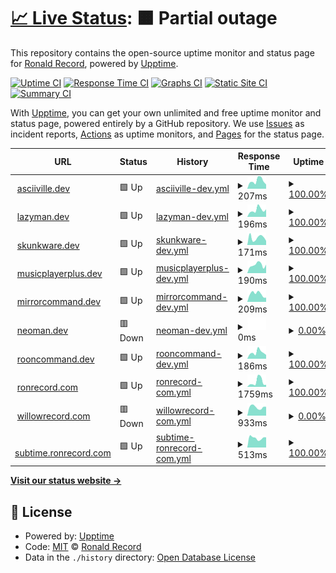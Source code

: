 # [📈 Live Status](https://doctorfree.github.io/upptime): <!--live status--> **🟧 Partial outage**

This repository contains the open-source uptime monitor and status page for [Ronald Record](http://ronrecord.com), powered by [Upptime](https://github.com/upptime/upptime).

[![Uptime CI](https://github.com/doctorfree/upptime/workflows/Uptime%20CI/badge.svg)](https://github.com/doctorfree/upptime/actions?query=workflow%3A%22Uptime+CI%22)
[![Response Time CI](https://github.com/doctorfree/upptime/workflows/Response%20Time%20CI/badge.svg)](https://github.com/doctorfree/upptime/actions?query=workflow%3A%22Response+Time+CI%22)
[![Graphs CI](https://github.com/doctorfree/upptime/workflows/Graphs%20CI/badge.svg)](https://github.com/doctorfree/upptime/actions?query=workflow%3A%22Graphs+CI%22)
[![Static Site CI](https://github.com/doctorfree/upptime/workflows/Static%20Site%20CI/badge.svg)](https://github.com/doctorfree/upptime/actions?query=workflow%3A%22Static+Site+CI%22)
[![Summary CI](https://github.com/doctorfree/upptime/workflows/Summary%20CI/badge.svg)](https://github.com/doctorfree/upptime/actions?query=workflow%3A%22Summary+CI%22)

With [Upptime](https://upptime.js.org), you can get your own unlimited and free uptime monitor and status page, powered entirely by a GitHub repository. We use [Issues](https://github.com/doctorfree/upptime/issues) as incident reports, [Actions](https://github.com/doctorfree/upptime/actions) as uptime monitors, and [Pages](https://doctorfree.github.io/upptime) for the status page.

<!--start: status pages-->
<!-- This summary is generated by Upptime (https://github.com/upptime/upptime) -->
<!-- Do not edit this manually, your changes will be overwritten -->
<!-- prettier-ignore -->
| URL | Status | History | Response Time | Uptime |
| --- | ------ | ------- | ------------- | ------ |
| <img alt="" src="https://icons.duckduckgo.com/ip3/asciiville.dev.ico" height="13"> [asciiville.dev](https://asciiville.dev) | 🟩 Up | [asciiville-dev.yml](https://github.com/doctorfree/upptime/commits/HEAD/history/asciiville-dev.yml) | <details><summary><img alt="Response time graph" src="./graphs/asciiville-dev/response-time-week.png" height="20"> 207ms</summary><br><a href="https://doctorfree.github.io/upptime/history/asciiville-dev"><img alt="Response time 168" src="https://img.shields.io/endpoint?url=https%3A%2F%2Fraw.githubusercontent.com%2Fdoctorfree%2Fupptime%2FHEAD%2Fapi%2Fasciiville-dev%2Fresponse-time.json"></a><br><a href="https://doctorfree.github.io/upptime/history/asciiville-dev"><img alt="24-hour response time 146" src="https://img.shields.io/endpoint?url=https%3A%2F%2Fraw.githubusercontent.com%2Fdoctorfree%2Fupptime%2FHEAD%2Fapi%2Fasciiville-dev%2Fresponse-time-day.json"></a><br><a href="https://doctorfree.github.io/upptime/history/asciiville-dev"><img alt="7-day response time 207" src="https://img.shields.io/endpoint?url=https%3A%2F%2Fraw.githubusercontent.com%2Fdoctorfree%2Fupptime%2FHEAD%2Fapi%2Fasciiville-dev%2Fresponse-time-week.json"></a><br><a href="https://doctorfree.github.io/upptime/history/asciiville-dev"><img alt="30-day response time 205" src="https://img.shields.io/endpoint?url=https%3A%2F%2Fraw.githubusercontent.com%2Fdoctorfree%2Fupptime%2FHEAD%2Fapi%2Fasciiville-dev%2Fresponse-time-month.json"></a><br><a href="https://doctorfree.github.io/upptime/history/asciiville-dev"><img alt="1-year response time 179" src="https://img.shields.io/endpoint?url=https%3A%2F%2Fraw.githubusercontent.com%2Fdoctorfree%2Fupptime%2FHEAD%2Fapi%2Fasciiville-dev%2Fresponse-time-year.json"></a></details> | <details><summary><a href="https://doctorfree.github.io/upptime/history/asciiville-dev">100.00%</a></summary><a href="https://doctorfree.github.io/upptime/history/asciiville-dev"><img alt="All-time uptime 100.00%" src="https://img.shields.io/endpoint?url=https%3A%2F%2Fraw.githubusercontent.com%2Fdoctorfree%2Fupptime%2FHEAD%2Fapi%2Fasciiville-dev%2Fuptime.json"></a><br><a href="https://doctorfree.github.io/upptime/history/asciiville-dev"><img alt="24-hour uptime 100.00%" src="https://img.shields.io/endpoint?url=https%3A%2F%2Fraw.githubusercontent.com%2Fdoctorfree%2Fupptime%2FHEAD%2Fapi%2Fasciiville-dev%2Fuptime-day.json"></a><br><a href="https://doctorfree.github.io/upptime/history/asciiville-dev"><img alt="7-day uptime 100.00%" src="https://img.shields.io/endpoint?url=https%3A%2F%2Fraw.githubusercontent.com%2Fdoctorfree%2Fupptime%2FHEAD%2Fapi%2Fasciiville-dev%2Fuptime-week.json"></a><br><a href="https://doctorfree.github.io/upptime/history/asciiville-dev"><img alt="30-day uptime 100.00%" src="https://img.shields.io/endpoint?url=https%3A%2F%2Fraw.githubusercontent.com%2Fdoctorfree%2Fupptime%2FHEAD%2Fapi%2Fasciiville-dev%2Fuptime-month.json"></a><br><a href="https://doctorfree.github.io/upptime/history/asciiville-dev"><img alt="1-year uptime 100.00%" src="https://img.shields.io/endpoint?url=https%3A%2F%2Fraw.githubusercontent.com%2Fdoctorfree%2Fupptime%2FHEAD%2Fapi%2Fasciiville-dev%2Fuptime-year.json"></a></details>
| <img alt="" src="https://icons.duckduckgo.com/ip3/lazyman.dev.ico" height="13"> [lazyman.dev](https://lazyman.dev) | 🟩 Up | [lazyman-dev.yml](https://github.com/doctorfree/upptime/commits/HEAD/history/lazyman-dev.yml) | <details><summary><img alt="Response time graph" src="./graphs/lazyman-dev/response-time-week.png" height="20"> 196ms</summary><br><a href="https://doctorfree.github.io/upptime/history/lazyman-dev"><img alt="Response time 167" src="https://img.shields.io/endpoint?url=https%3A%2F%2Fraw.githubusercontent.com%2Fdoctorfree%2Fupptime%2FHEAD%2Fapi%2Flazyman-dev%2Fresponse-time.json"></a><br><a href="https://doctorfree.github.io/upptime/history/lazyman-dev"><img alt="24-hour response time 174" src="https://img.shields.io/endpoint?url=https%3A%2F%2Fraw.githubusercontent.com%2Fdoctorfree%2Fupptime%2FHEAD%2Fapi%2Flazyman-dev%2Fresponse-time-day.json"></a><br><a href="https://doctorfree.github.io/upptime/history/lazyman-dev"><img alt="7-day response time 196" src="https://img.shields.io/endpoint?url=https%3A%2F%2Fraw.githubusercontent.com%2Fdoctorfree%2Fupptime%2FHEAD%2Fapi%2Flazyman-dev%2Fresponse-time-week.json"></a><br><a href="https://doctorfree.github.io/upptime/history/lazyman-dev"><img alt="30-day response time 200" src="https://img.shields.io/endpoint?url=https%3A%2F%2Fraw.githubusercontent.com%2Fdoctorfree%2Fupptime%2FHEAD%2Fapi%2Flazyman-dev%2Fresponse-time-month.json"></a><br><a href="https://doctorfree.github.io/upptime/history/lazyman-dev"><img alt="1-year response time 173" src="https://img.shields.io/endpoint?url=https%3A%2F%2Fraw.githubusercontent.com%2Fdoctorfree%2Fupptime%2FHEAD%2Fapi%2Flazyman-dev%2Fresponse-time-year.json"></a></details> | <details><summary><a href="https://doctorfree.github.io/upptime/history/lazyman-dev">100.00%</a></summary><a href="https://doctorfree.github.io/upptime/history/lazyman-dev"><img alt="All-time uptime 100.00%" src="https://img.shields.io/endpoint?url=https%3A%2F%2Fraw.githubusercontent.com%2Fdoctorfree%2Fupptime%2FHEAD%2Fapi%2Flazyman-dev%2Fuptime.json"></a><br><a href="https://doctorfree.github.io/upptime/history/lazyman-dev"><img alt="24-hour uptime 100.00%" src="https://img.shields.io/endpoint?url=https%3A%2F%2Fraw.githubusercontent.com%2Fdoctorfree%2Fupptime%2FHEAD%2Fapi%2Flazyman-dev%2Fuptime-day.json"></a><br><a href="https://doctorfree.github.io/upptime/history/lazyman-dev"><img alt="7-day uptime 100.00%" src="https://img.shields.io/endpoint?url=https%3A%2F%2Fraw.githubusercontent.com%2Fdoctorfree%2Fupptime%2FHEAD%2Fapi%2Flazyman-dev%2Fuptime-week.json"></a><br><a href="https://doctorfree.github.io/upptime/history/lazyman-dev"><img alt="30-day uptime 100.00%" src="https://img.shields.io/endpoint?url=https%3A%2F%2Fraw.githubusercontent.com%2Fdoctorfree%2Fupptime%2FHEAD%2Fapi%2Flazyman-dev%2Fuptime-month.json"></a><br><a href="https://doctorfree.github.io/upptime/history/lazyman-dev"><img alt="1-year uptime 100.00%" src="https://img.shields.io/endpoint?url=https%3A%2F%2Fraw.githubusercontent.com%2Fdoctorfree%2Fupptime%2FHEAD%2Fapi%2Flazyman-dev%2Fuptime-year.json"></a></details>
| <img alt="" src="https://icons.duckduckgo.com/ip3/skunkware.dev.ico" height="13"> [skunkware.dev](https://skunkware.dev) | 🟩 Up | [skunkware-dev.yml](https://github.com/doctorfree/upptime/commits/HEAD/history/skunkware-dev.yml) | <details><summary><img alt="Response time graph" src="./graphs/skunkware-dev/response-time-week.png" height="20"> 171ms</summary><br><a href="https://doctorfree.github.io/upptime/history/skunkware-dev"><img alt="Response time 165" src="https://img.shields.io/endpoint?url=https%3A%2F%2Fraw.githubusercontent.com%2Fdoctorfree%2Fupptime%2FHEAD%2Fapi%2Fskunkware-dev%2Fresponse-time.json"></a><br><a href="https://doctorfree.github.io/upptime/history/skunkware-dev"><img alt="24-hour response time 153" src="https://img.shields.io/endpoint?url=https%3A%2F%2Fraw.githubusercontent.com%2Fdoctorfree%2Fupptime%2FHEAD%2Fapi%2Fskunkware-dev%2Fresponse-time-day.json"></a><br><a href="https://doctorfree.github.io/upptime/history/skunkware-dev"><img alt="7-day response time 171" src="https://img.shields.io/endpoint?url=https%3A%2F%2Fraw.githubusercontent.com%2Fdoctorfree%2Fupptime%2FHEAD%2Fapi%2Fskunkware-dev%2Fresponse-time-week.json"></a><br><a href="https://doctorfree.github.io/upptime/history/skunkware-dev"><img alt="30-day response time 192" src="https://img.shields.io/endpoint?url=https%3A%2F%2Fraw.githubusercontent.com%2Fdoctorfree%2Fupptime%2FHEAD%2Fapi%2Fskunkware-dev%2Fresponse-time-month.json"></a><br><a href="https://doctorfree.github.io/upptime/history/skunkware-dev"><img alt="1-year response time 174" src="https://img.shields.io/endpoint?url=https%3A%2F%2Fraw.githubusercontent.com%2Fdoctorfree%2Fupptime%2FHEAD%2Fapi%2Fskunkware-dev%2Fresponse-time-year.json"></a></details> | <details><summary><a href="https://doctorfree.github.io/upptime/history/skunkware-dev">100.00%</a></summary><a href="https://doctorfree.github.io/upptime/history/skunkware-dev"><img alt="All-time uptime 100.00%" src="https://img.shields.io/endpoint?url=https%3A%2F%2Fraw.githubusercontent.com%2Fdoctorfree%2Fupptime%2FHEAD%2Fapi%2Fskunkware-dev%2Fuptime.json"></a><br><a href="https://doctorfree.github.io/upptime/history/skunkware-dev"><img alt="24-hour uptime 100.00%" src="https://img.shields.io/endpoint?url=https%3A%2F%2Fraw.githubusercontent.com%2Fdoctorfree%2Fupptime%2FHEAD%2Fapi%2Fskunkware-dev%2Fuptime-day.json"></a><br><a href="https://doctorfree.github.io/upptime/history/skunkware-dev"><img alt="7-day uptime 100.00%" src="https://img.shields.io/endpoint?url=https%3A%2F%2Fraw.githubusercontent.com%2Fdoctorfree%2Fupptime%2FHEAD%2Fapi%2Fskunkware-dev%2Fuptime-week.json"></a><br><a href="https://doctorfree.github.io/upptime/history/skunkware-dev"><img alt="30-day uptime 100.00%" src="https://img.shields.io/endpoint?url=https%3A%2F%2Fraw.githubusercontent.com%2Fdoctorfree%2Fupptime%2FHEAD%2Fapi%2Fskunkware-dev%2Fuptime-month.json"></a><br><a href="https://doctorfree.github.io/upptime/history/skunkware-dev"><img alt="1-year uptime 100.00%" src="https://img.shields.io/endpoint?url=https%3A%2F%2Fraw.githubusercontent.com%2Fdoctorfree%2Fupptime%2FHEAD%2Fapi%2Fskunkware-dev%2Fuptime-year.json"></a></details>
| <img alt="" src="https://icons.duckduckgo.com/ip3/musicplayerplus.dev.ico" height="13"> [musicplayerplus.dev](https://musicplayerplus.dev) | 🟩 Up | [musicplayerplus-dev.yml](https://github.com/doctorfree/upptime/commits/HEAD/history/musicplayerplus-dev.yml) | <details><summary><img alt="Response time graph" src="./graphs/musicplayerplus-dev/response-time-week.png" height="20"> 190ms</summary><br><a href="https://doctorfree.github.io/upptime/history/musicplayerplus-dev"><img alt="Response time 174" src="https://img.shields.io/endpoint?url=https%3A%2F%2Fraw.githubusercontent.com%2Fdoctorfree%2Fupptime%2FHEAD%2Fapi%2Fmusicplayerplus-dev%2Fresponse-time.json"></a><br><a href="https://doctorfree.github.io/upptime/history/musicplayerplus-dev"><img alt="24-hour response time 126" src="https://img.shields.io/endpoint?url=https%3A%2F%2Fraw.githubusercontent.com%2Fdoctorfree%2Fupptime%2FHEAD%2Fapi%2Fmusicplayerplus-dev%2Fresponse-time-day.json"></a><br><a href="https://doctorfree.github.io/upptime/history/musicplayerplus-dev"><img alt="7-day response time 190" src="https://img.shields.io/endpoint?url=https%3A%2F%2Fraw.githubusercontent.com%2Fdoctorfree%2Fupptime%2FHEAD%2Fapi%2Fmusicplayerplus-dev%2Fresponse-time-week.json"></a><br><a href="https://doctorfree.github.io/upptime/history/musicplayerplus-dev"><img alt="30-day response time 195" src="https://img.shields.io/endpoint?url=https%3A%2F%2Fraw.githubusercontent.com%2Fdoctorfree%2Fupptime%2FHEAD%2Fapi%2Fmusicplayerplus-dev%2Fresponse-time-month.json"></a><br><a href="https://doctorfree.github.io/upptime/history/musicplayerplus-dev"><img alt="1-year response time 186" src="https://img.shields.io/endpoint?url=https%3A%2F%2Fraw.githubusercontent.com%2Fdoctorfree%2Fupptime%2FHEAD%2Fapi%2Fmusicplayerplus-dev%2Fresponse-time-year.json"></a></details> | <details><summary><a href="https://doctorfree.github.io/upptime/history/musicplayerplus-dev">100.00%</a></summary><a href="https://doctorfree.github.io/upptime/history/musicplayerplus-dev"><img alt="All-time uptime 100.00%" src="https://img.shields.io/endpoint?url=https%3A%2F%2Fraw.githubusercontent.com%2Fdoctorfree%2Fupptime%2FHEAD%2Fapi%2Fmusicplayerplus-dev%2Fuptime.json"></a><br><a href="https://doctorfree.github.io/upptime/history/musicplayerplus-dev"><img alt="24-hour uptime 100.00%" src="https://img.shields.io/endpoint?url=https%3A%2F%2Fraw.githubusercontent.com%2Fdoctorfree%2Fupptime%2FHEAD%2Fapi%2Fmusicplayerplus-dev%2Fuptime-day.json"></a><br><a href="https://doctorfree.github.io/upptime/history/musicplayerplus-dev"><img alt="7-day uptime 100.00%" src="https://img.shields.io/endpoint?url=https%3A%2F%2Fraw.githubusercontent.com%2Fdoctorfree%2Fupptime%2FHEAD%2Fapi%2Fmusicplayerplus-dev%2Fuptime-week.json"></a><br><a href="https://doctorfree.github.io/upptime/history/musicplayerplus-dev"><img alt="30-day uptime 100.00%" src="https://img.shields.io/endpoint?url=https%3A%2F%2Fraw.githubusercontent.com%2Fdoctorfree%2Fupptime%2FHEAD%2Fapi%2Fmusicplayerplus-dev%2Fuptime-month.json"></a><br><a href="https://doctorfree.github.io/upptime/history/musicplayerplus-dev"><img alt="1-year uptime 100.00%" src="https://img.shields.io/endpoint?url=https%3A%2F%2Fraw.githubusercontent.com%2Fdoctorfree%2Fupptime%2FHEAD%2Fapi%2Fmusicplayerplus-dev%2Fuptime-year.json"></a></details>
| <img alt="" src="https://icons.duckduckgo.com/ip3/mirrorcommand.dev.ico" height="13"> [mirrorcommand.dev](https://mirrorcommand.dev) | 🟩 Up | [mirrorcommand-dev.yml](https://github.com/doctorfree/upptime/commits/HEAD/history/mirrorcommand-dev.yml) | <details><summary><img alt="Response time graph" src="./graphs/mirrorcommand-dev/response-time-week.png" height="20"> 209ms</summary><br><a href="https://doctorfree.github.io/upptime/history/mirrorcommand-dev"><img alt="Response time 181" src="https://img.shields.io/endpoint?url=https%3A%2F%2Fraw.githubusercontent.com%2Fdoctorfree%2Fupptime%2FHEAD%2Fapi%2Fmirrorcommand-dev%2Fresponse-time.json"></a><br><a href="https://doctorfree.github.io/upptime/history/mirrorcommand-dev"><img alt="24-hour response time 186" src="https://img.shields.io/endpoint?url=https%3A%2F%2Fraw.githubusercontent.com%2Fdoctorfree%2Fupptime%2FHEAD%2Fapi%2Fmirrorcommand-dev%2Fresponse-time-day.json"></a><br><a href="https://doctorfree.github.io/upptime/history/mirrorcommand-dev"><img alt="7-day response time 209" src="https://img.shields.io/endpoint?url=https%3A%2F%2Fraw.githubusercontent.com%2Fdoctorfree%2Fupptime%2FHEAD%2Fapi%2Fmirrorcommand-dev%2Fresponse-time-week.json"></a><br><a href="https://doctorfree.github.io/upptime/history/mirrorcommand-dev"><img alt="30-day response time 201" src="https://img.shields.io/endpoint?url=https%3A%2F%2Fraw.githubusercontent.com%2Fdoctorfree%2Fupptime%2FHEAD%2Fapi%2Fmirrorcommand-dev%2Fresponse-time-month.json"></a><br><a href="https://doctorfree.github.io/upptime/history/mirrorcommand-dev"><img alt="1-year response time 181" src="https://img.shields.io/endpoint?url=https%3A%2F%2Fraw.githubusercontent.com%2Fdoctorfree%2Fupptime%2FHEAD%2Fapi%2Fmirrorcommand-dev%2Fresponse-time-year.json"></a></details> | <details><summary><a href="https://doctorfree.github.io/upptime/history/mirrorcommand-dev">100.00%</a></summary><a href="https://doctorfree.github.io/upptime/history/mirrorcommand-dev"><img alt="All-time uptime 100.00%" src="https://img.shields.io/endpoint?url=https%3A%2F%2Fraw.githubusercontent.com%2Fdoctorfree%2Fupptime%2FHEAD%2Fapi%2Fmirrorcommand-dev%2Fuptime.json"></a><br><a href="https://doctorfree.github.io/upptime/history/mirrorcommand-dev"><img alt="24-hour uptime 100.00%" src="https://img.shields.io/endpoint?url=https%3A%2F%2Fraw.githubusercontent.com%2Fdoctorfree%2Fupptime%2FHEAD%2Fapi%2Fmirrorcommand-dev%2Fuptime-day.json"></a><br><a href="https://doctorfree.github.io/upptime/history/mirrorcommand-dev"><img alt="7-day uptime 100.00%" src="https://img.shields.io/endpoint?url=https%3A%2F%2Fraw.githubusercontent.com%2Fdoctorfree%2Fupptime%2FHEAD%2Fapi%2Fmirrorcommand-dev%2Fuptime-week.json"></a><br><a href="https://doctorfree.github.io/upptime/history/mirrorcommand-dev"><img alt="30-day uptime 100.00%" src="https://img.shields.io/endpoint?url=https%3A%2F%2Fraw.githubusercontent.com%2Fdoctorfree%2Fupptime%2FHEAD%2Fapi%2Fmirrorcommand-dev%2Fuptime-month.json"></a><br><a href="https://doctorfree.github.io/upptime/history/mirrorcommand-dev"><img alt="1-year uptime 100.00%" src="https://img.shields.io/endpoint?url=https%3A%2F%2Fraw.githubusercontent.com%2Fdoctorfree%2Fupptime%2FHEAD%2Fapi%2Fmirrorcommand-dev%2Fuptime-year.json"></a></details>
| <img alt="" src="https://icons.duckduckgo.com/ip3/neoman.dev.ico" height="13"> [neoman.dev](https://neoman.dev) | 🟥 Down | [neoman-dev.yml](https://github.com/doctorfree/upptime/commits/HEAD/history/neoman-dev.yml) | <details><summary><img alt="Response time graph" src="./graphs/neoman-dev/response-time-week.png" height="20"> 0ms</summary><br><a href="https://doctorfree.github.io/upptime/history/neoman-dev"><img alt="Response time 0" src="https://img.shields.io/endpoint?url=https%3A%2F%2Fraw.githubusercontent.com%2Fdoctorfree%2Fupptime%2FHEAD%2Fapi%2Fneoman-dev%2Fresponse-time.json"></a><br><a href="https://doctorfree.github.io/upptime/history/neoman-dev"><img alt="24-hour response time 0" src="https://img.shields.io/endpoint?url=https%3A%2F%2Fraw.githubusercontent.com%2Fdoctorfree%2Fupptime%2FHEAD%2Fapi%2Fneoman-dev%2Fresponse-time-day.json"></a><br><a href="https://doctorfree.github.io/upptime/history/neoman-dev"><img alt="7-day response time 0" src="https://img.shields.io/endpoint?url=https%3A%2F%2Fraw.githubusercontent.com%2Fdoctorfree%2Fupptime%2FHEAD%2Fapi%2Fneoman-dev%2Fresponse-time-week.json"></a><br><a href="https://doctorfree.github.io/upptime/history/neoman-dev"><img alt="30-day response time 0" src="https://img.shields.io/endpoint?url=https%3A%2F%2Fraw.githubusercontent.com%2Fdoctorfree%2Fupptime%2FHEAD%2Fapi%2Fneoman-dev%2Fresponse-time-month.json"></a><br><a href="https://doctorfree.github.io/upptime/history/neoman-dev"><img alt="1-year response time 0" src="https://img.shields.io/endpoint?url=https%3A%2F%2Fraw.githubusercontent.com%2Fdoctorfree%2Fupptime%2FHEAD%2Fapi%2Fneoman-dev%2Fresponse-time-year.json"></a></details> | <details><summary><a href="https://doctorfree.github.io/upptime/history/neoman-dev">0.00%</a></summary><a href="https://doctorfree.github.io/upptime/history/neoman-dev"><img alt="All-time uptime 7.03%" src="https://img.shields.io/endpoint?url=https%3A%2F%2Fraw.githubusercontent.com%2Fdoctorfree%2Fupptime%2FHEAD%2Fapi%2Fneoman-dev%2Fuptime.json"></a><br><a href="https://doctorfree.github.io/upptime/history/neoman-dev"><img alt="24-hour uptime 0.00%" src="https://img.shields.io/endpoint?url=https%3A%2F%2Fraw.githubusercontent.com%2Fdoctorfree%2Fupptime%2FHEAD%2Fapi%2Fneoman-dev%2Fuptime-day.json"></a><br><a href="https://doctorfree.github.io/upptime/history/neoman-dev"><img alt="7-day uptime 0.00%" src="https://img.shields.io/endpoint?url=https%3A%2F%2Fraw.githubusercontent.com%2Fdoctorfree%2Fupptime%2FHEAD%2Fapi%2Fneoman-dev%2Fuptime-week.json"></a><br><a href="https://doctorfree.github.io/upptime/history/neoman-dev"><img alt="30-day uptime 0.00%" src="https://img.shields.io/endpoint?url=https%3A%2F%2Fraw.githubusercontent.com%2Fdoctorfree%2Fupptime%2FHEAD%2Fapi%2Fneoman-dev%2Fuptime-month.json"></a><br><a href="https://doctorfree.github.io/upptime/history/neoman-dev"><img alt="1-year uptime 0.00%" src="https://img.shields.io/endpoint?url=https%3A%2F%2Fraw.githubusercontent.com%2Fdoctorfree%2Fupptime%2FHEAD%2Fapi%2Fneoman-dev%2Fuptime-year.json"></a></details>
| <img alt="" src="https://icons.duckduckgo.com/ip3/rooncommand.dev.ico" height="13"> [rooncommand.dev](https://rooncommand.dev) | 🟩 Up | [rooncommand-dev.yml](https://github.com/doctorfree/upptime/commits/HEAD/history/rooncommand-dev.yml) | <details><summary><img alt="Response time graph" src="./graphs/rooncommand-dev/response-time-week.png" height="20"> 186ms</summary><br><a href="https://doctorfree.github.io/upptime/history/rooncommand-dev"><img alt="Response time 165" src="https://img.shields.io/endpoint?url=https%3A%2F%2Fraw.githubusercontent.com%2Fdoctorfree%2Fupptime%2FHEAD%2Fapi%2Frooncommand-dev%2Fresponse-time.json"></a><br><a href="https://doctorfree.github.io/upptime/history/rooncommand-dev"><img alt="24-hour response time 106" src="https://img.shields.io/endpoint?url=https%3A%2F%2Fraw.githubusercontent.com%2Fdoctorfree%2Fupptime%2FHEAD%2Fapi%2Frooncommand-dev%2Fresponse-time-day.json"></a><br><a href="https://doctorfree.github.io/upptime/history/rooncommand-dev"><img alt="7-day response time 186" src="https://img.shields.io/endpoint?url=https%3A%2F%2Fraw.githubusercontent.com%2Fdoctorfree%2Fupptime%2FHEAD%2Fapi%2Frooncommand-dev%2Fresponse-time-week.json"></a><br><a href="https://doctorfree.github.io/upptime/history/rooncommand-dev"><img alt="30-day response time 191" src="https://img.shields.io/endpoint?url=https%3A%2F%2Fraw.githubusercontent.com%2Fdoctorfree%2Fupptime%2FHEAD%2Fapi%2Frooncommand-dev%2Fresponse-time-month.json"></a><br><a href="https://doctorfree.github.io/upptime/history/rooncommand-dev"><img alt="1-year response time 174" src="https://img.shields.io/endpoint?url=https%3A%2F%2Fraw.githubusercontent.com%2Fdoctorfree%2Fupptime%2FHEAD%2Fapi%2Frooncommand-dev%2Fresponse-time-year.json"></a></details> | <details><summary><a href="https://doctorfree.github.io/upptime/history/rooncommand-dev">100.00%</a></summary><a href="https://doctorfree.github.io/upptime/history/rooncommand-dev"><img alt="All-time uptime 100.00%" src="https://img.shields.io/endpoint?url=https%3A%2F%2Fraw.githubusercontent.com%2Fdoctorfree%2Fupptime%2FHEAD%2Fapi%2Frooncommand-dev%2Fuptime.json"></a><br><a href="https://doctorfree.github.io/upptime/history/rooncommand-dev"><img alt="24-hour uptime 100.00%" src="https://img.shields.io/endpoint?url=https%3A%2F%2Fraw.githubusercontent.com%2Fdoctorfree%2Fupptime%2FHEAD%2Fapi%2Frooncommand-dev%2Fuptime-day.json"></a><br><a href="https://doctorfree.github.io/upptime/history/rooncommand-dev"><img alt="7-day uptime 100.00%" src="https://img.shields.io/endpoint?url=https%3A%2F%2Fraw.githubusercontent.com%2Fdoctorfree%2Fupptime%2FHEAD%2Fapi%2Frooncommand-dev%2Fuptime-week.json"></a><br><a href="https://doctorfree.github.io/upptime/history/rooncommand-dev"><img alt="30-day uptime 100.00%" src="https://img.shields.io/endpoint?url=https%3A%2F%2Fraw.githubusercontent.com%2Fdoctorfree%2Fupptime%2FHEAD%2Fapi%2Frooncommand-dev%2Fuptime-month.json"></a><br><a href="https://doctorfree.github.io/upptime/history/rooncommand-dev"><img alt="1-year uptime 100.00%" src="https://img.shields.io/endpoint?url=https%3A%2F%2Fraw.githubusercontent.com%2Fdoctorfree%2Fupptime%2FHEAD%2Fapi%2Frooncommand-dev%2Fuptime-year.json"></a></details>
| <img alt="" src="https://icons.duckduckgo.com/ip3/ronrecord.com.ico" height="13"> [ronrecord.com](https://ronrecord.com) | 🟩 Up | [ronrecord-com.yml](https://github.com/doctorfree/upptime/commits/HEAD/history/ronrecord-com.yml) | <details><summary><img alt="Response time graph" src="./graphs/ronrecord-com/response-time-week.png" height="20"> 1759ms</summary><br><a href="https://doctorfree.github.io/upptime/history/ronrecord-com"><img alt="Response time 1112" src="https://img.shields.io/endpoint?url=https%3A%2F%2Fraw.githubusercontent.com%2Fdoctorfree%2Fupptime%2FHEAD%2Fapi%2Fronrecord-com%2Fresponse-time.json"></a><br><a href="https://doctorfree.github.io/upptime/history/ronrecord-com"><img alt="24-hour response time 3734" src="https://img.shields.io/endpoint?url=https%3A%2F%2Fraw.githubusercontent.com%2Fdoctorfree%2Fupptime%2FHEAD%2Fapi%2Fronrecord-com%2Fresponse-time-day.json"></a><br><a href="https://doctorfree.github.io/upptime/history/ronrecord-com"><img alt="7-day response time 1759" src="https://img.shields.io/endpoint?url=https%3A%2F%2Fraw.githubusercontent.com%2Fdoctorfree%2Fupptime%2FHEAD%2Fapi%2Fronrecord-com%2Fresponse-time-week.json"></a><br><a href="https://doctorfree.github.io/upptime/history/ronrecord-com"><img alt="30-day response time 1551" src="https://img.shields.io/endpoint?url=https%3A%2F%2Fraw.githubusercontent.com%2Fdoctorfree%2Fupptime%2FHEAD%2Fapi%2Fronrecord-com%2Fresponse-time-month.json"></a><br><a href="https://doctorfree.github.io/upptime/history/ronrecord-com"><img alt="1-year response time 1160" src="https://img.shields.io/endpoint?url=https%3A%2F%2Fraw.githubusercontent.com%2Fdoctorfree%2Fupptime%2FHEAD%2Fapi%2Fronrecord-com%2Fresponse-time-year.json"></a></details> | <details><summary><a href="https://doctorfree.github.io/upptime/history/ronrecord-com">100.00%</a></summary><a href="https://doctorfree.github.io/upptime/history/ronrecord-com"><img alt="All-time uptime 99.99%" src="https://img.shields.io/endpoint?url=https%3A%2F%2Fraw.githubusercontent.com%2Fdoctorfree%2Fupptime%2FHEAD%2Fapi%2Fronrecord-com%2Fuptime.json"></a><br><a href="https://doctorfree.github.io/upptime/history/ronrecord-com"><img alt="24-hour uptime 100.00%" src="https://img.shields.io/endpoint?url=https%3A%2F%2Fraw.githubusercontent.com%2Fdoctorfree%2Fupptime%2FHEAD%2Fapi%2Fronrecord-com%2Fuptime-day.json"></a><br><a href="https://doctorfree.github.io/upptime/history/ronrecord-com"><img alt="7-day uptime 100.00%" src="https://img.shields.io/endpoint?url=https%3A%2F%2Fraw.githubusercontent.com%2Fdoctorfree%2Fupptime%2FHEAD%2Fapi%2Fronrecord-com%2Fuptime-week.json"></a><br><a href="https://doctorfree.github.io/upptime/history/ronrecord-com"><img alt="30-day uptime 100.00%" src="https://img.shields.io/endpoint?url=https%3A%2F%2Fraw.githubusercontent.com%2Fdoctorfree%2Fupptime%2FHEAD%2Fapi%2Fronrecord-com%2Fuptime-month.json"></a><br><a href="https://doctorfree.github.io/upptime/history/ronrecord-com"><img alt="1-year uptime 99.98%" src="https://img.shields.io/endpoint?url=https%3A%2F%2Fraw.githubusercontent.com%2Fdoctorfree%2Fupptime%2FHEAD%2Fapi%2Fronrecord-com%2Fuptime-year.json"></a></details>
| <img alt="" src="https://icons.duckduckgo.com/ip3/willowrecord.com.ico" height="13"> [willowrecord.com](https://willowrecord.com) | 🟥 Down | [willowrecord-com.yml](https://github.com/doctorfree/upptime/commits/HEAD/history/willowrecord-com.yml) | <details><summary><img alt="Response time graph" src="./graphs/willowrecord-com/response-time-week.png" height="20"> 933ms</summary><br><a href="https://doctorfree.github.io/upptime/history/willowrecord-com"><img alt="Response time 786" src="https://img.shields.io/endpoint?url=https%3A%2F%2Fraw.githubusercontent.com%2Fdoctorfree%2Fupptime%2FHEAD%2Fapi%2Fwillowrecord-com%2Fresponse-time.json"></a><br><a href="https://doctorfree.github.io/upptime/history/willowrecord-com"><img alt="24-hour response time 1035" src="https://img.shields.io/endpoint?url=https%3A%2F%2Fraw.githubusercontent.com%2Fdoctorfree%2Fupptime%2FHEAD%2Fapi%2Fwillowrecord-com%2Fresponse-time-day.json"></a><br><a href="https://doctorfree.github.io/upptime/history/willowrecord-com"><img alt="7-day response time 933" src="https://img.shields.io/endpoint?url=https%3A%2F%2Fraw.githubusercontent.com%2Fdoctorfree%2Fupptime%2FHEAD%2Fapi%2Fwillowrecord-com%2Fresponse-time-week.json"></a><br><a href="https://doctorfree.github.io/upptime/history/willowrecord-com"><img alt="30-day response time 972" src="https://img.shields.io/endpoint?url=https%3A%2F%2Fraw.githubusercontent.com%2Fdoctorfree%2Fupptime%2FHEAD%2Fapi%2Fwillowrecord-com%2Fresponse-time-month.json"></a><br><a href="https://doctorfree.github.io/upptime/history/willowrecord-com"><img alt="1-year response time 862" src="https://img.shields.io/endpoint?url=https%3A%2F%2Fraw.githubusercontent.com%2Fdoctorfree%2Fupptime%2FHEAD%2Fapi%2Fwillowrecord-com%2Fresponse-time-year.json"></a></details> | <details><summary><a href="https://doctorfree.github.io/upptime/history/willowrecord-com">0.00%</a></summary><a href="https://doctorfree.github.io/upptime/history/willowrecord-com"><img alt="All-time uptime 46.98%" src="https://img.shields.io/endpoint?url=https%3A%2F%2Fraw.githubusercontent.com%2Fdoctorfree%2Fupptime%2FHEAD%2Fapi%2Fwillowrecord-com%2Fuptime.json"></a><br><a href="https://doctorfree.github.io/upptime/history/willowrecord-com"><img alt="24-hour uptime 0.00%" src="https://img.shields.io/endpoint?url=https%3A%2F%2Fraw.githubusercontent.com%2Fdoctorfree%2Fupptime%2FHEAD%2Fapi%2Fwillowrecord-com%2Fuptime-day.json"></a><br><a href="https://doctorfree.github.io/upptime/history/willowrecord-com"><img alt="7-day uptime 0.00%" src="https://img.shields.io/endpoint?url=https%3A%2F%2Fraw.githubusercontent.com%2Fdoctorfree%2Fupptime%2FHEAD%2Fapi%2Fwillowrecord-com%2Fuptime-week.json"></a><br><a href="https://doctorfree.github.io/upptime/history/willowrecord-com"><img alt="30-day uptime 0.00%" src="https://img.shields.io/endpoint?url=https%3A%2F%2Fraw.githubusercontent.com%2Fdoctorfree%2Fupptime%2FHEAD%2Fapi%2Fwillowrecord-com%2Fuptime-month.json"></a><br><a href="https://doctorfree.github.io/upptime/history/willowrecord-com"><img alt="1-year uptime 21.24%" src="https://img.shields.io/endpoint?url=https%3A%2F%2Fraw.githubusercontent.com%2Fdoctorfree%2Fupptime%2FHEAD%2Fapi%2Fwillowrecord-com%2Fuptime-year.json"></a></details>
| <img alt="" src="https://raw.githubusercontent.com/doctorfree/upptime/master/assets/dummy.ico" height="13"> [subtime.ronrecord.com](https://subtime.ronrecord.com) | 🟩 Up | [subtime-ronrecord-com.yml](https://github.com/doctorfree/upptime/commits/HEAD/history/subtime-ronrecord-com.yml) | <details><summary><img alt="Response time graph" src="./graphs/subtime-ronrecord-com/response-time-week.png" height="20"> 513ms</summary><br><a href="https://doctorfree.github.io/upptime/history/subtime-ronrecord-com"><img alt="Response time 413" src="https://img.shields.io/endpoint?url=https%3A%2F%2Fraw.githubusercontent.com%2Fdoctorfree%2Fupptime%2FHEAD%2Fapi%2Fsubtime-ronrecord-com%2Fresponse-time.json"></a><br><a href="https://doctorfree.github.io/upptime/history/subtime-ronrecord-com"><img alt="24-hour response time 587" src="https://img.shields.io/endpoint?url=https%3A%2F%2Fraw.githubusercontent.com%2Fdoctorfree%2Fupptime%2FHEAD%2Fapi%2Fsubtime-ronrecord-com%2Fresponse-time-day.json"></a><br><a href="https://doctorfree.github.io/upptime/history/subtime-ronrecord-com"><img alt="7-day response time 513" src="https://img.shields.io/endpoint?url=https%3A%2F%2Fraw.githubusercontent.com%2Fdoctorfree%2Fupptime%2FHEAD%2Fapi%2Fsubtime-ronrecord-com%2Fresponse-time-week.json"></a><br><a href="https://doctorfree.github.io/upptime/history/subtime-ronrecord-com"><img alt="30-day response time 509" src="https://img.shields.io/endpoint?url=https%3A%2F%2Fraw.githubusercontent.com%2Fdoctorfree%2Fupptime%2FHEAD%2Fapi%2Fsubtime-ronrecord-com%2Fresponse-time-month.json"></a><br><a href="https://doctorfree.github.io/upptime/history/subtime-ronrecord-com"><img alt="1-year response time 445" src="https://img.shields.io/endpoint?url=https%3A%2F%2Fraw.githubusercontent.com%2Fdoctorfree%2Fupptime%2FHEAD%2Fapi%2Fsubtime-ronrecord-com%2Fresponse-time-year.json"></a></details> | <details><summary><a href="https://doctorfree.github.io/upptime/history/subtime-ronrecord-com">100.00%</a></summary><a href="https://doctorfree.github.io/upptime/history/subtime-ronrecord-com"><img alt="All-time uptime 99.99%" src="https://img.shields.io/endpoint?url=https%3A%2F%2Fraw.githubusercontent.com%2Fdoctorfree%2Fupptime%2FHEAD%2Fapi%2Fsubtime-ronrecord-com%2Fuptime.json"></a><br><a href="https://doctorfree.github.io/upptime/history/subtime-ronrecord-com"><img alt="24-hour uptime 100.00%" src="https://img.shields.io/endpoint?url=https%3A%2F%2Fraw.githubusercontent.com%2Fdoctorfree%2Fupptime%2FHEAD%2Fapi%2Fsubtime-ronrecord-com%2Fuptime-day.json"></a><br><a href="https://doctorfree.github.io/upptime/history/subtime-ronrecord-com"><img alt="7-day uptime 100.00%" src="https://img.shields.io/endpoint?url=https%3A%2F%2Fraw.githubusercontent.com%2Fdoctorfree%2Fupptime%2FHEAD%2Fapi%2Fsubtime-ronrecord-com%2Fuptime-week.json"></a><br><a href="https://doctorfree.github.io/upptime/history/subtime-ronrecord-com"><img alt="30-day uptime 100.00%" src="https://img.shields.io/endpoint?url=https%3A%2F%2Fraw.githubusercontent.com%2Fdoctorfree%2Fupptime%2FHEAD%2Fapi%2Fsubtime-ronrecord-com%2Fuptime-month.json"></a><br><a href="https://doctorfree.github.io/upptime/history/subtime-ronrecord-com"><img alt="1-year uptime 100.00%" src="https://img.shields.io/endpoint?url=https%3A%2F%2Fraw.githubusercontent.com%2Fdoctorfree%2Fupptime%2FHEAD%2Fapi%2Fsubtime-ronrecord-com%2Fuptime-year.json"></a></details>

<!--end: status pages-->

[**Visit our status website →**](https://doctorfree.github.io/upptime)

## 📄 License

- Powered by: [Upptime](https://github.com/upptime/upptime)
- Code: [MIT](./LICENSE) © [Ronald Record](http://ronrecord.com)
- Data in the `./history` directory: [Open Database License](https://opendatacommons.org/licenses/odbl/1-0/)
